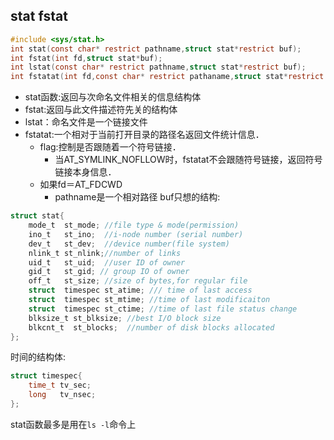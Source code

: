 ## stat fstat

```c
#include <sys/stat.h>
int stat(const char* restrict pathname,struct stat*restrict buf);
int fstat(int fd,struct stat*buf);
int lstat(const char* restrict pathname,struct stat*restrict buf);
int fstatat(int fd,const char* restrict pathaname,struct stat*restrict buf,int flag);
```

* stat函数:返回与次命名文件相关的信息结构体
* fstat:返回与此文件描述符先关的结构体
* lstat：命名文件是一个链接文件
* fstatat:一个相对于当前打开目录的路径名返回文件统计信息．
    * flag:控制是否跟随着一个符号链接．
        * 当AT_SYMLINK_NOFLLOW时，fstatat不会跟随符号链接，返回符号链接本身信息．
    * 如果fd＝AT_FDCWD
        * pathname是一个相对路径
buf只想的结构:

```c
struct stat{
    mode_t  st_mode; //file type & mode(permission)
    ino_t   st_ino;  //i-node number (serial number)
    dev_t   st_dev;  //device number(file system)
    nlink_t st_nlink;//number of links
    uid_t   st_uid;  //user ID of owner
    gid_t   st_gid; // group IO of owner
    off_t   st_size; //size of bytes,for regular file
    struct  timespec st_atime; /// time of last access
    struct  timespec st_mtime; //time of last modificaiton
    struct  timespec st_ctime; //time of last file status change
    blksize_t st_blksize; //best I/O block size
    blkcnt_t  st_blocks;  //number of disk blocks allocated
};
```

时间的结构体:

```c
struct timespec{
    time_t tv_sec;
    long   tv_nsec;
};
```
stat函数最多是用在`ls -l`命令上

